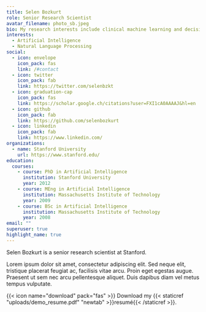 ```yaml
---
title: Selen Bozkurt
role: Senior Research Scientist
avatar_filename: photo_sb.jpeg
bio: My research interests include clinical machine learning and decision support.
interests:
  - Artificial Intelligence
  - Natural Language Processing
social:
  - icon: envelope
    icon_pack: fas
    link: /#contact
  - icon: twitter
    icon_pack: fab
    link: https://twitter.com/selenbzkt
  - icon: graduation-cap
    icon_pack: fas
    link: https://scholar.google.ch/citations?user=FXI1cA0AAAAJ&hl=en
  - icon: github
    icon_pack: fab
    link: https://github.com/selenbozkurt
  - icon: linkedin
    icon_pack: fab
    link: https://www.linkedin.com/
organizations:
  - name: Stanford University
    url: https://www.stanford.edu/
education:
  courses:
    - course: PhD in Artificial Intelligence
      institution: Stanford University
      year: 2012
    - course: MEng in Artificial Intelligence
      institution: Massachusetts Institute of Technology
      year: 2009
    - course: BSc in Artificial Intelligence
      institution: Massachusetts Institute of Technology
      year: 2008
email: ""
superuser: true
highlight_name: true
---
```

Selen Bozkurt is a senior research scientist at Stanford. 

Lorem ipsum dolor sit amet, consectetur adipiscing elit. Sed neque elit, tristique placerat feugiat ac, facilisis vitae arcu. Proin eget egestas augue. Praesent ut sem nec arcu pellentesque aliquet. Duis dapibus diam vel metus tempus vulputate.

{{< icon name="download" pack="fas" >}} Download my {{< staticref "uploads/demo_resume.pdf" "newtab" >}}resumé{{< /staticref >}}.